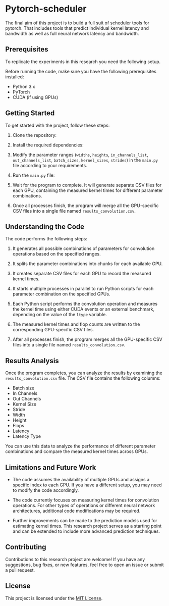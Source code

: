 # Pytorch-scheduler

The final aim of this project is to build a full suit of scheduler tools for pytorch. That includes tools that predict individual kernel latency and bandwidth as well as full neural network latency and bandwidth.  

## Prerequisites
To replicate the experiments in this research you need the following setup. 

Before running the code, make sure you have the following prerequisites installed:

- Python 3.x
- PyTorch
- CUDA (if using GPUs)

## Getting Started

To get started with the project, follow these steps:

1. Clone the repository:

2. Install the required dependencies:


3. Modify the parameter ranges (`widths`, `heights`, `in_channels_list`, `out_channels_list`, `batch_sizes`, `kernel_sizes`, `strides`) in the `main.py` file according to your requirements.

4. Run the `main.py` file:

5. Wait for the program to complete. It will generate separate CSV files for each GPU, containing the measured kernel times for different parameter combinations.

6. Once all processes finish, the program will merge all the GPU-specific CSV files into a single file named `results_convolution.csv`.

## Understanding the Code

The code performs the following steps:

1. It generates all possible combinations of parameters for convolution operations based on the specified ranges.

2. It splits the parameter combinations into chunks for each available GPU.

3. It creates separate CSV files for each GPU to record the measured kernel times.

4. It starts multiple processes in parallel to run Python scripts for each parameter combination on the specified GPUs.

5. Each Python script performs the convolution operation and measures the kernel time using either CUDA events or an external benchmark, depending on the value of the `ltype` variable.

6. The measured kernel times and flop counts are written to the corresponding GPU-specific CSV files.

7. After all processes finish, the program merges all the GPU-specific CSV files into a single file named `results_convolution.csv`.

## Results Analysis

Once the program completes, you can analyze the results by examining the `results_convolution.csv` file. The CSV file contains the following columns:

- Batch size
- In Channels
- Out Channels
- Kernel Size
- Stride
- Width
- Height
- Flops
- Latency
- Latency Type

You can use this data to analyze the performance of different parameter combinations and compare the measured kernel times across GPUs.

## Limitations and Future Work

- The code assumes the availability of multiple GPUs and assigns a specific index to each GPU. If you have a different setup, you may need to modify the code accordingly.

- The code currently focuses on measuring kernel times for convolution operations. For other types of operations or different neural network architectures, additional code modifications may be required.

- Further improvements can be made to the prediction models used for estimating kernel times. This research project serves as a starting point and can be extended to include more advanced prediction techniques.

## Contributing

Contributions to this research project are welcome! If you have any suggestions, bug fixes, or new features, feel free to open an issue or submit a pull request.

## License

This project is licensed under the [MIT License](LICENSE).

